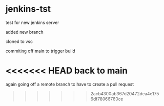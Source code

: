 # jenkins-tst

test for new jenkins server

added new branch

cloned to vsc

commiting off main to trigger build

<<<<<<< HEAD
back to main
=======
again going off a remote branch to have to create a pull request

>>>>>>> 2acb4300ab367d20472dea4e1756df78066760ce
